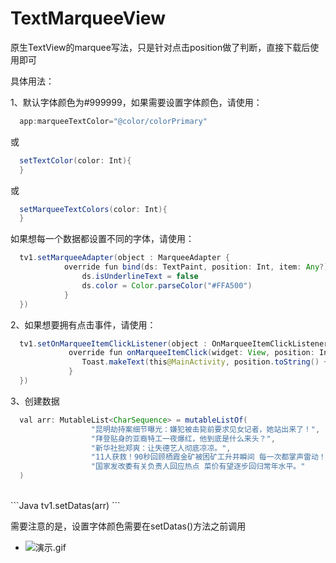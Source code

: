 # TextMarqueeView

原生TextView的marquee写法，只是针对点击position做了判断，直接下载后使用即可

具体用法：

1、默认字体颜色为#999999，如果需要设置字体颜色，请使用：
<br>
```Java
  app:marqueeTextColor="@color/colorPrimary"
```

  或
<br>
```Java
  setTextColor(color: Int){
  }
```

  或
<br>
```Java
  setMarqueeTextColors(color: Int){
  }
```


  如果想每一个数据都设置不同的字体，请使用：
<br>
```Java
  tv1.setMarqueeAdapter(object : MarqueeAdapter {
            override fun bind(ds: TextPaint, position: Int, item: Any?) {
                ds.isUnderlineText = false
                ds.color = Color.parseColor("#FFA500")
            }
  })
```


2、如果想要拥有点击事件，请使用：
<br>
```Java
  tv1.setOnMarqueeItemClickListener(object : OnMarqueeItemClickListener {
             override fun onMarqueeItemClick(widget: View, position: Int, item: Any?) {
                Toast.makeText(this@MainActivity, position.toString() + " " + item?.toString(), Toast.LENGTH_SHORT).show()
             }
  })
```

3、创建数据
<br>
```Java
  val arr: MutableList<CharSequence> = mutableListOf(
                  "昆明劫持案细节曝光：嫌犯被击毙前要求见女记者，她站出来了！",
                  "拜登贴身的亚裔特工一夜爆红，他到底是什么来头？",
                  "新华社批郑爽：让失德艺人彻底凉凉。",
                  "11人获救！90秒回顾栖霞金矿被困矿工升井瞬间 每一次都掌声雷动！",
                  "国家发改委有关负责人回应热点 菜价有望逐步回归常年水平。"
  )
```

<br>
```Java
  tv1.setDatas(arr)
```


  需要注意的是，设置字体颜色需要在setDatas()方法之前调用


- ![演示.gif](演示.gif)
